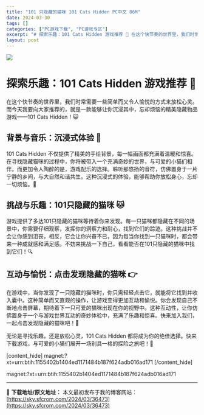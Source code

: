 ```yaml
---
title: "101 只隐藏的猫咪 101 Cats Hidden PC中文 86M"
date: 2024-03-30
tags: []
categories: ["PC游戏下载", "PC游戏专区"]
excerpt: "# 探索乐趣：101 Cats Hidden 游戏推荐 🐾 在这个快节奏的世界里，我们时常需要一些简单而又令人愉悦的方式来放松心灵。而今天我要向大家推荐的，就是一款能够让你沉浸其中，忘却烦恼的精美隐藏物品游戏——101 Cats Hidden！😺 ## 背景与音乐：沉浸式体验 🎵 101 Cats &hellip;"
layout: post
---
```


<img class="game_header_image_full aligncenter rich_pages wxw-img" src="https://sky.sfcrom.com/wp-content/uploads/2024/03/20240330120336-d3b73.jpeg" data-ratio="0.4673913043478261" data-w="460" data-type="jpeg" data-imgfileid="110005182" />

# 探索乐趣：101 Cats Hidden 游戏推荐 🐾

在这个快节奏的世界里，我们时常需要一些简单而又令人愉悦的方式来放松心灵。而今天我要向大家推荐的，就是一款能够让你沉浸其中，忘却烦恼的精美隐藏物品游戏——101 Cats Hidden！😺

## 背景与音乐：沉浸式体验 🎵

101 Cats Hidden 不仅提供了精美的手绘背景，每一幅画面都充满着温暖和惊喜。在寻找隐藏猫咪的过程中，你将被带入一个充满奇妙的世界，与可爱的小猫们相伴。而更加令人陶醉的是，游戏配乐的选择。聆听那悠扬的音符，仿佛置身于一片宁静的乡间，与大自然和谐共生。这种沉浸式的体验，能够帮助你放松身心，忘却一切烦恼。🌿

## 挑战与乐趣：101只隐藏的猫咪 🐱

游戏提供了多达101只隐藏的猫咪等待着你来发现。每一只猫咪都隐藏在不同的场景中，你需要仔细观察，发挥你的洞察力和耐心，找到它们的踪迹。这种挑战并不会让你感到沮丧，相反，它会让你兴奋不已，因为每当你找到一只猫咪时，都会带来一种成就感和满足感。不妨来挑战一下自己，看看能否在101只隐藏的猫咪中找到它们！🔍

## 互动与愉悦：点击发现隐藏的猫咪 👉

在游戏中，当你发现了一只隐藏的猫咪时，你只需轻轻点击它，就能将它找到并收入囊中。这种简单而又直观的操作，让游戏变得更加互动和愉悦。你会发现自己不断地点击屏幕，期待着下一只可爱的猫咪出现在你的视野中。这种互动性，让你仿佛置身于一个与游戏世界互动的奇妙体验中，充满了乐趣和惊喜。快来加入我们，一起点击发现隐藏的猫咪吧！🐾

无论是寻找乐趣，还是放松心灵，101 Cats Hidden 都将成为你的绝佳选择。快来下载游戏，与可爱的小猫们展开一场别具一格的探险之旅吧！🌟

[content_hide]
magnet:?xt=urn:btih:1155402b1404ed1171484b187f624adb016ad171
[/content_hide]

<!--wechatfans start-->
magnet:?xt=urn:btih:1155402b1404ed1171484b187f624adb016ad171
<!--wechatfans end-->

---
📖 **下载地址/原文地址：** 本文最初发布于我的博客网站：[https://sky.sfcrom.com/2024/03/36473](https://sky.sfcrom.com/2024/03/36473)
